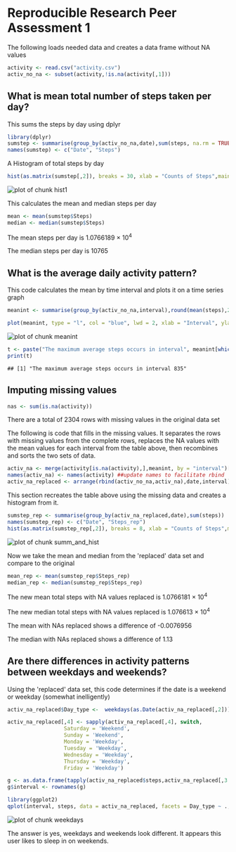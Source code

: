<h1>
<a id="user-content-Reproducible-Research-Peer-Assessment-1" class="anchor" href="#Reproducible-Research-Peer-Assessment-1" aria-hidden="true"><span class="octicon octicon-link"></span></a>Reproducible Research Peer Assessment 1</h1>

The following loads needed data and creates a data frame without NA values



```r
activity <- read.csv("activity.csv")
activ_no_na <- subset(activity,!is.na(activity[,1]))
```


<h2>
<a id="user-content-what-is-mean-total-number-of-steps-taken-per-day" class="anchor" href="#what-is-mean-total-number-of-steps-taken-per-day" aria-hidden="true"><span class="octicon octicon-link"></span></a>What is mean total number of steps taken per day?</h2>


This sums the steps by day using dplyr



```r
library(dplyr)
sumstep <- summarise(group_by(activ_no_na,date),sum(steps, na.rm = TRUE))
names(sumstep) <- c("Date", "Steps")
```


A Histogram of total steps by day



```r
hist(as.matrix(sumstep[,2]), breaks = 30, xlab = "Counts of Steps",main = "Histogram: Total Steps per Day")
```

![plot of chunk hist1](figure/hist1-1.png)


This calculates the mean and median steps per day



```r
mean <- mean(sumstep$Steps)
median <- median(sumstep$Steps)
```


The mean steps per day is 1.0766189 &times; 10<sup>4</sup>

The median steps per day is 10765


<h2>
<a id="user-content-what-is-the-average-daily-activity-pattern" class="anchor" href="#what-is-the-average-daily-activity-pattern" aria-hidden="true"><span class="octicon octicon-link"></span></a>What is the average daily activity pattern?</h2>


This code calculates the mean by time interval and plots it on a time series graph



```r
meanint <- summarise(group_by(activ_no_na,interval),round(mean(steps),2))

plot(meanint, type = "l", col = "blue", lwd = 2, xlab = "Interval", ylab = "Mean(Steps)", main = "Average Steps per Interval")
```

![plot of chunk meanint](figure/meanint-1.png)




```r
t <- paste("The maximum average steps occurs in interval", meanint[which(meanint[,2] == max(meanint[,2])),1])
print(t)
```

```
## [1] "The maximum average steps occurs in interval 835"
```


<h2>
<a id="user-content-imputing-missing-values" class="anchor" href="#imputing-missing-values" aria-hidden="true"><span class="octicon octicon-link"></span></a>Imputing missing values</h2>



```r
nas <- sum(is.na(activity))
```


There are a total of 2304 rows with missing values in the original data set


The following is code that fills in the missing values.  It separates the rows with missing values from the complete rows, replaces the NA values with the mean values for each interval from the table above, then recombines and sorts the two sets of data.



```r
activ_na <- merge(activity[is.na(activity),],meanint, by = "interval")[,c(4,3,1)]
names(activ_na) <- names(activity) ##update names to facilitate rbind
activ_na_replaced <- arrange(rbind(activ_no_na,activ_na),date,interval)
```


This section recreates the table above using the missing data and creates a histogram from it.



```r
sumstep_rep <- summarise(group_by(activ_na_replaced,date),sum(steps))
names(sumstep_rep) <- c("Date", "Steps_rep")
hist(as.matrix(sumstep_rep[,2]), breaks = 8, xlab = "Counts of Steps",main = "Histogram: Total Steps with Missing Values Replaced")
```

![plot of chunk summ_and_hist](figure/summ_and_hist-1.png)


Now we take the mean and median from the 'replaced' data set and compare to the original



```r
mean_rep <- mean(sumstep_rep$Steps_rep)
median_rep <- median(sumstep_rep$Steps_rep)
```


The new mean total steps with NA values replaced is 1.0766181 &times; 10<sup>4</sup>

The new median total steps with NA values replaced is 1.076613 &times; 10<sup>4</sup>

The mean with NAs replaced shows a difference of -0.0076956

The median with NAs replaced shows a difference of 1.13

<h2>
<a id="user-content-are-there-differences-in-activity-patterns-between-weekdays-and-weekends" class="anchor" href="#are-there-differences-in-activity-patterns-between-weekdays-and-weekends" aria-hidden="true"><span class="octicon octicon-link"></span></a>Are there differences in activity patterns between weekdays and weekends?</h2>


Using the 'replaced' data set, this code determines if the date is a weekend or weekday (somewhat inelligently)



```r
activ_na_replaced$Day_type <-  weekdays(as.Date(activ_na_replaced[,2]))

activ_na_replaced[,4] <- sapply(activ_na_replaced[,4], switch, 
                  Saturday = 'Weekend', 
                  Sunday = 'Weekend', 
                  Monday = 'Weekday', 
                  Tuesday = 'Weekday',
                  Wednesday = 'Weekday',
                  Thursday = 'Weekday',
                  Friday = 'Weekday')

g <- as.data.frame(tapply(activ_na_replaced$steps,activ_na_replaced[,3:4] ,mean))
g$interval <- rownames(g)

library(ggplot2)
qplot(interval, steps, data = activ_na_replaced, facets = Day_type ~ ., geom = c("line"), xlab = "Interval", ylab = "Number of Steps", main = "Avg Steps by Interval: Weekend v Weekday")
```

![plot of chunk weekdays](figure/weekdays-1.png)


The answer is yes, weekdays and weekends look different.  It appears this user likes to sleep in on weekends.


